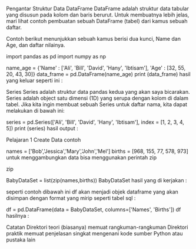 Pengantar Struktur Data
DataFrame
DataFrame adalah struktur data tabular yang disusun pada kolom dan baris berurut. Untuk membuatnya lebih jelas, mari lihat contoh pembuatan sebuah DataFrame (tabel) dari kamus sebuah daftar.

Contoh berikut menunjukkan sebuah kamus berisi dua kunci, Name dan Age, dan daftar nilainya.

import pandas as pd
import numpy as np

name_age = {'Name' : ['Ali', 'Bill', 'David', 'Hany', 'Ibtisam'],
'Age' : [32, 55, 20, 43, 30]}
data_frame = pd.DataFrame(name_age)
print (data_frame)
hasil yang keluar seperti ini :



Series
Series adalah struktur data pandas kedua yang akan saya bicarakan. Series adalah object satu dimensi (1D) yang serupa dengan kolom di dalam tabel. Jika kita ingin membuat sebuah Series untuk daftar nama, kita dapat melakukan di bawah ini:

series = pd.Series(['Ali', 'Bill', 'David', 'Hany', 'Ibtisam'],
index = [1, 2, 3, 4, 5])
print (series)
hasil output :



Pelajaran 1
Create Data
contoh

names = ['Bob','Jessica','Mary','John','Mel']
births = [968, 155, 77, 578, 973]
untuk menggambungkan data bisa menggunakan perintah zip

zip

BabyDataSet = list(zip(names,births))
BabyDataSet
hasil yang di kerjakan :



seperti contoh dibawah ini df akan menjadi objek dataframe yang akan disimpan dengan format yang mirip seperti tabel sql :

df = pd.DataFrame(data = BabyDataSet, columns=['Names', 'Births'])
df
hasilnya :


Catatan
Direktori teori (biasanya) memuat rangkuman-rangkuman
Direktori praktik memuat penjelasan singkat mengenani kode sumber Python atau pustaka lain
